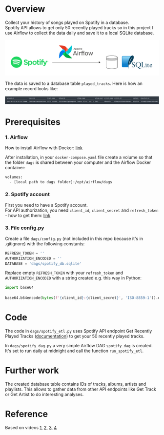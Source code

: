 # Overview
Collect your history of songs played on Spotify in a database.  
Spotify API allows to get only 50 recently played tracks so in this project I use Airflow to collect the data daily and save it to a local SQLite database.  

<img src="https://github.com/gosia-b/spotify-etl-airflow/blob/master/images/spotify-etl-airflow.drawio.png">

The data is saved to a database table `played_tracks`. Here is how an example record looks like:
<br><br>
<img src="https://github.com/gosia-b/spotify-etl-airflow/blob/master/images/example_row.png">

# Prerequisites
### 1. Airflow  
How to install Airflow with Docker: [link](https://airflow.apache.org/docs/apache-airflow/stable/start/docker.html)

After installation, in your `docker-compose.yaml` file create a volume so that the folder `dags` is shared between your computer and the Airflow Docker container:
```
volumes:
  - [local path to dags folder]:/opt/airflow/dags
```
### 2. Spotify account
First you need to have a Spotify account.  
For API authorization, you need `client_id`, `client_secret` and `refresh_token` - how to get them: [link](https://benwiz.com/blog/create-spotify-refresh-token/)


### 3. File config.py

Create a file `dags/config.py` (not included in this repo because it's in .gitignore) with the following constants:
```python
REFRESH_TOKEN = ''
AUTHORIZATION_ENCODED = '' 
DATABASE = 'dags/spotify_db.sqlite'
```
Replace empty `REFRESH_TOKEN` with your `refresh_token` and `AUTHORIZATION_ENCODED` with a string created e.g. this way in Python:
```python
import base64

base64.b64encode(bytes(f'{client_id}:{client_secret}', 'ISO-8859-1')).decode('ascii')
```

# Code
The code in `dags/spotify_etl.py` uses Spotify API endpoint Get Recently Played Tracks ([documentation](https://developer.spotify.com/documentation/web-api/reference/#/operations/get-recently-played)) to get your 50 recently played tracks.

In `dags/spotify_dag.py` a very simple Airflow DAG `spotify_dag` is created. It's set to run daily at midnight and call the function `run_spotify_etl`.

# Further work
The created database table contains IDs of tracks, albums, artists and playlists. This allows to gather data from other API endpoints like Get Track or Get Artist to do interesting analyses.

# Reference
Based on videos [1](https://www.youtube.com/watch?v=dvviIUKwH7o), [2](https://www.youtube.com/watch?v=X-phMpEp6Gs),
[3](https://www.youtube.com/watch?v=rvPtpOjzVTQ), [4](https://www.youtube.com/watch?v=i25ttd32-eo)
